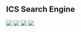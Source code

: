 ICS Search Engine
-----------
[![][travis img]][travis]
[![][coverage img]][coverage]
[![][sonar img]][sonar]
[![][styleci]][styleci img]

[travis]:https://travis-ci.org/vivekpn/ICS_Search_Engine/builds
[travis img]:https://api.travis-ci.org/vivekpn/ICS_Search_Engine.png
[coverage]:http://codecov.io/github/vivekpn/ICS_Search_Engine?branch=master
[coverage img]:http://codecov.io/github/vivekpn/ICS_Search_Engine/coverage.svg?branch=master
[sonar]:https://sonarqube.com/dashboard?id=com.project%3Aics-search-engine
[sonar img]:https://sonarqube.com/api/badges/measure?key=com.project:ics-search-engine&metric=sqale_debt_ratio
[styleci]:https://styleci.io/repos/85453935/
[styleci img]:https://styleci.io/repos/85453935/shield?style=plastic

